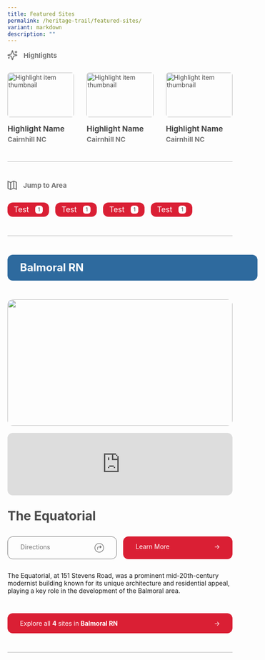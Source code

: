 ```yaml
---
title: Featured Sites
permalink: /heritage-trail/featured-sites/
variant: markdown
description: ""
---
```

<div class="content-container">
  <div class="highlights-section">
    <div class="section-header-wrapper">
      <svg viewBox="0 0 22 22" xmlns="http://www.w3.org/2000/svg" id="highlights-icon">
        <defs>
          <style>
            .cls-1 {
              fill: none;
              stroke: #767676;
              stroke-linecap: round;
              stroke-linejoin: round;
              stroke-width: 2px;
            }
          </style>
        </defs>
        <g id="Layer_1-2">
          <path d="m8.94,14.5c-.18-.7-.73-1.26-1.44-1.44l-6.14-1.58c-.27-.08-.42-.35-.34-.62.05-.17.18-.3.34-.34l6.14-1.58c.7-.18,1.25-.73,1.44-1.44l1.58-6.14c.07-.27.35-.42.62-.35.17.05.3.18.35.35l1.58,6.14c.18.7.73,1.26,1.44,1.44l6.14,1.58c.27.07.42.35.35.61-.05.17-.18.3-.35.35l-6.14,1.58c-.7.18-1.26.73-1.44,1.44l-1.58,6.14c-.07.27-.35.42-.62.35-.17-.05-.3-.18-.35-.35l-1.58-6.14Z" class="cls-1"></path>
          <path d="m19,2v4" class="cls-1"></path>
          <path d="m21,4h-4" class="cls-1"></path>
          <path d="m3,16v2" class="cls-1"></path>
          <path d="m4,17H2" class="cls-1"></path>
        </g>
      </svg>
      <div class="section-header">Highlights</div>
    </div>
    <div class="featured-grid w-dyn-items" role="list">
      <div role="listitem">
        <a class="highlights-item w-inline-block" href="#"><img class="highlights-image w-dyn-bind-empty" alt="Highlight item thumbnail" loading="lazy" src="images/Placeholder.svg">
          <div class="highlight-info">
            <p class="highlight-name">Highlight Name</p>
            <p class="highlight-subheader">Cairnhill NC</p>
          </div>
        </a>
      </div>
      <div role="listitem">
        <a class="highlights-item w-inline-block" href="#"><img class="highlights-image w-dyn-bind-empty" alt="Highlight item thumbnail" loading="lazy" src="images/Placeholder.svg">
          <div class="highlight-info">
            <p class="highlight-name">Highlight Name</p>
            <p class="highlight-subheader">Cairnhill NC</p>
          </div>
        </a>
      </div>
      <div role="listitem">
        <a class="highlights-item w-inline-block" href="#"><img class="highlights-image" alt="Highlight item thumbnail" loading="lazy" src="images/Placeholder.svg">
          <div class="highlight-info">
            <p class="highlight-name">Highlight Name</p>
            <p class="highlight-subheader">Cairnhill NC</p>
          </div>
        </a>
      </div>
    </div>
  </div>
  <div class="separator"></div>
  <div class="area-section">
    <div class="section-header-wrapper">
      <svg xmlns="http://www.w3.org/2000/svg" fill="none" viewBox="0 0 768 768" height="768" width="768" id="area-icon">
        <path fill="#767676" d="M469.333 103.111L469.333 593.778L298.666 664.889L298.666 174.222L469.333 103.111ZM554.667 103.111L682.667 156.444L682.667 647.111L554.667 593.778L554.667 103.111ZM213.333 174.222L213.333 664.889L85.333 611.556L85.3329 120.889L213.333 174.222ZM768 192L768 106.667L512 -4.47605e-05L256 106.667L-6.71407e-05 0L-5.96806e-05 85.333L8.19194 88.746L-5.93823e-05 88.746L-9.32512e-06 661.333L256 768L512 661.333L768 768L768 192Z"></path>
      </svg>
      <div class="section-header">Jump to Area</div>
    </div>
    <div class="area-wrapper" role="list">
      <div role="listitem">
        <a class="area-badge" data-src="" href="#">
          <p class="area-badge-name">Test</p>
          <div class="area-count">1</div>
        </a>
      </div>
      <div role="listitem">
        <a class="area-badge" data-src="" href="#">
          <p class="area-badge-name">Test</p>
          <div class="area-count">1</div>
        </a>
      </div>
      <div role="listitem">
        <a class="area-badge" data-src="" href="#">
          <p class="area-badge-name">Test</p>
          <div class="area-count">1</div>
        </a>
      </div>
      <div role="listitem">
        <a class="area-badge" data-src="" href="#">
          <p class="area-badge-name">Test</p>
          <div class="area-count">1</div>
        </a>
      </div>
    </div>
  </div>
  <div class="separator"></div>
  <div role="list">
    <div role="listitem">
      <div class="area-item">
        <a class="area-heading" id="balmoral-rn-area" href="/areas/balmoral-rn">Balmoral RN
        </a>
        <div id="balmoral-rn">
          <div class="site-item" role="listitem">
            <div class="site-media">
              <img class="site-image" alt="" id="w-node-_3c0fa71b-88be-fe7a-c325-ee6884323324-b6b59d4f" loading="lazy" src="images/Placeholder.svg">
              <div>
                <iframe class="site-map" src="https://www.google.com/maps/embed?pb=!1m18!1m12!1m3!1d3988.7696814140313!2d103.8407900123727!3d1.3136617986683534!2m3!1f0!2f0!3f0!3m2!1i1024!2i768!4f13.1!3m3!1m2!1s0x31da19f9a8217797%3A0x5155039453d4ccf7!2s151%20Stevens%20Rd%2C%20Singapore%20257872!5e0!3m2!1sen!2sjp!4v1729889817627!5m2!1sen!2sjp" loading="lazy" allowfullscreen="" style="border: 0" height="100%" width="100%" data-src="https://www.google.com/maps/embed?pb=!1m18!1m12!1m3!1d3988.7696814140313!2d103.8407900123727!3d1.3136617986683534!2m3!1f0!2f0!3f0!3m2!1i1024!2i768!4f13.1!3m3!1m2!1s0x31da19f9a8217797%3A0x5155039453d4ccf7!2s151%20Stevens%20Rd%2C%20Singapore%20257872!5e0!3m2!1sen!2sjp!4v1729889817627!5m2!1sen!2sjp"></iframe>
              </div>
            </div>
            <a href="#" class="site-name">The Equatorial</a>
            <div class="site-buttons">
              <a class="site-button directions" href="https://maps.app.goo.gl/NtRpReN9w6doN3pb8"><div>Directions</div>
                <svg class="directions-icon" xmlns="http://www.w3.org/2000/svg" fill="none" viewBox="0 0 655 655" height="655" width="655">
                  <path fill="#767676" d="M327.625 655C282.801 655 240.587 646.405 200.984 629.215C161.599 612.242 126.784 588.742 96.538 558.714C66.5097 528.468 42.9005 493.652 25.7104 454.267C8.73785 414.665 0.251587 372.451 0.251587 327.626C0.251587 282.801 8.73785 240.696 25.7104 201.312C42.9005 161.709 66.5097 126.894 96.538 96.8652C126.566 66.6193 161.273 43.0101 200.658 26.0376C240.26 8.84749 282.474 0.252441 327.299 0.252441C372.124 0.252441 414.338 8.84749 453.94 26.0376C493.543 43.0101 528.358 66.6193 558.386 96.8652C588.415 126.894 612.024 161.709 629.214 201.312C646.404 240.696 654.999 282.801 654.999 327.626C654.999 372.451 646.404 414.665 629.214 454.267C612.024 493.652 588.415 528.468 558.386 558.714C528.358 588.742 493.543 612.242 453.94 629.215C414.555 646.405 372.45 655 327.625 655ZM327.625 612.895C367.01 612.895 403.893 605.497 438.273 590.7C472.871 575.904 503.226 555.45 529.337 529.338C555.666 503.227 576.12 472.981 590.699 438.6C605.496 404.003 612.894 367.011 612.894 327.626C612.894 288.241 605.496 251.359 590.699 216.978C575.903 182.381 555.449 152.026 529.337 125.914C503.226 99.5852 472.871 79.1311 438.273 64.5522C403.893 49.7556 366.902 42.3573 327.299 42.3573C287.914 42.3573 250.923 49.7556 216.325 64.5522C181.945 79.1311 151.699 99.5852 125.587 125.914C99.6931 152.026 79.3479 182.381 64.5513 216.978C49.9724 251.359 42.6829 288.241 42.6829 327.626C42.6829 367.011 49.9724 404.003 64.5513 438.6C79.3479 472.981 99.8019 503.227 125.914 529.338C152.025 555.45 182.271 575.904 216.651 590.7C251.031 605.497 288.023 612.895 327.625 612.895ZM189.887 437.295V334.481C189.887 304.67 196.959 282.693 211.102 268.549C225.464 254.187 247.441 247.007 277.034 247.007H370.383V194.784C370.383 188.691 372.233 183.904 375.932 180.422C379.849 176.941 384.527 175.091 389.967 174.874C395.407 174.656 400.629 176.723 405.634 181.075L481.684 246.028C489.735 252.773 493.76 259.845 493.76 267.243C493.76 274.424 489.735 281.387 481.684 288.132L405.634 352.759C398.235 359.069 390.511 360.701 382.46 357.655C374.409 354.608 370.383 348.515 370.383 339.376V286.827L277.687 287.153C260.932 287.153 248.747 290.961 241.131 298.577C233.515 306.193 229.707 318.705 229.707 336.112V437.295C229.707 444.258 227.966 449.807 224.485 453.941C221.003 457.858 216.107 459.925 209.797 460.142C203.487 459.925 198.591 457.858 195.109 453.941C191.628 449.807 189.887 444.258 189.887 437.295Z"></path>
                </svg> </a><a class="site-button" href="/heritage-sites/the-equatorial"><div>Learn More</div>
                <div>→</div></a>
            </div>
            <p class="site-description">
              The Equatorial, at 151 Stevens Road, was a prominent
              mid-20th-century modernist building known for its unique
              architecture and residential appeal, playing a key role in the
              development of the Balmoral area.
            </p>
          </div>
        </div>
        <a class="site-button area-button" href="/areas/balmoral-rn">
          <div>
            Explore all <strong>4</strong> sites in <strong>Balmoral RN</strong>
          </div>
          <div>→</div>
        </a>
      </div>
    </div>
  </div>
</div>

<style>
  /* Base Layout */
  .content-container {
    display: flex;
    flex: 1;
    flex-flow: column;
    grid-column-gap: 42px;
    grid-row-gap: 42px;
  }

  /* Common Section Styles */
  .section-header-wrapper {
    display: flex;
    align-items: center;
    grid-column-gap: 14px;
    grid-row-gap: 14px;
  }

  .section-header {
    color: #767676;
    font-size: 15px;
    font-weight: 700;
    line-height: 15px;
  }

  .highlights-section,
  .area-section {
    display: flex;
    flex-flow: column;
    grid-column-gap: 28px;
    grid-row-gap: 28px;
  }

  /* Icons */
  #highlights-icon {
    width: 22px;
    height: 22px;
  }

  #area-icon,
  .icon,
  .directions-icon {
    width: 21px;
    height: 21px;
  }

  /* Highlights Section */
  .featured-grid {
    display: grid;
    grid-template-columns: 1fr 1fr 1fr;
    grid-auto-columns: 1fr;
    grid-template-rows: auto;
    grid-column-gap: 28px;
    grid-row-gap: 28px;
  }

  .highlights-item {
    display: flex;
    flex-flow: column;
    grid-column-gap: 14px;
    grid-row-gap: 14px;
    color: #484848 !important;
    text-decoration: none !important;
    transition: opacity 0.2s;
    margin: 0 !important;
  }

  .highlights-item:hover {
    opacity: 0.8;
  }

  .highlights-image {
    width: 100%;
    aspect-ratio: 3 / 2;
    object-fit: cover;
    border-radius: 6px;
  }

  .highlight-info {
    display: flex;
    flex-flow: column;
    grid-column-gap: 4px;
    grid-row-gap: 4px;
    margin: 0 !important;
  }

  .highlight-name {
    font-size: 17px;
    font-weight: 700;
    line-height: 24px !important;
    margin: 0 !important;
  }

  .highlight-subheader {
    color: #767676;
    font-size: 15px;
    font-weight: 700;
    line-height: 15px !important;
    margin: 0 !important;
  }

  /* Area Section */
  .area-wrapper {
    display: flex;
    flex-direction: row;
    flex-wrap: wrap;
    grid-column-gap: 14px;
    grid-row-gap: 14px;
    width: 100% !important;
  }

  .area-badge {
    grid-column-gap: 14px;
    grid-row-gap: 14px;
    color: #fff !important;
    cursor: pointer;
    background-color: #da1f34;
    border-radius: 12px;
    justify-content: space-between;
    align-items: center !important;
    padding: 7px 14px;
    font-size: 17px;
    line-height: 24px !important;
    text-decoration: none;
    transition: opacity 0.2s;
    display: flex;
    position: relative;
    text-decoration: none !important;
    margin: 0 !important;
  }

  .area-badge:hover {
    opacity: 0.8;
  }

  .area-badge-name {
    line-height: 0;
    margin: 0 !important;
  }

  .area-count {
    display: flex;
    justify-content: center;
    align-items: center;
    background-color: #fff;
    border-radius: 6px;
    color: #484848;
    font-size: 12px;
    line-height: 12px;
    padding: 3px 6px;
    height: 100%;
  }

  .area-heading {
    display: flex;
    width: 100%;
    padding: 14px 28px;
    background-color: #2e6a9e;
    border-radius: 12px;
    color: #fff !important;
    font-size: 24px;
    font-weight: 700;
    line-height: 30px;
    text-decoration: none !important;
    transition: opacity 0.2s;
    cursor: pointer;
    margin: 0 !important;
  }

  .area-heading:hover {
    opacity: 0.8;
  }

  .area-item {
    display: flex;
    flex-flow: column;
    grid-column-gap: 42px;
    grid-row-gap: 42px;
    border-bottom: 1px solid rgba(118, 118, 118, 0.5);
    padding-bottom: 42px;
  }

  .area-list {
    display: flex;
    flex-flow: column;
    grid-column-gap: 42px;
    grid-row-gap: 42px;
  }

  /* Site Components */
  .site-item {
    display: flex;
    flex-flow: column;
    grid-column-gap: 28px;
    grid-row-gap: 28px;
  }

  .site-item.area-view {
    border-bottom: 1px solid rgba(118, 118, 118, 0.5);
    padding-bottom: 42px;
  }

  .site-media {
    display: flex;
    flex-flow: column;
    grid-column-gap: 16px;
    grid-row-gap: 16px;
    justify-content: center;
  }

  .site-image {
    width: 100%;
    aspect-ratio: 16 / 9;
    object-fit: cover;
    border-radius: 12px !important;
  }

  .site-map {
    height: 140px;
    border-radius: 12px;
    overflow: hidden;
  }

  .site-name {
    margin: 0 !important;
    font-size: 28px;
    font-weight: 700;
    line-height: 36px;
    text-decoration: none !important;
    color: #484848 !important;
  }

  .site-link {
    color: #484848;
    text-decoration: none;
  }

  .site-buttons {
    display: grid;
    grid-template-columns: 1fr 1fr;
    grid-template-rows: auto;
    grid-column-gap: 14px;
    grid-row-gap: 14px;
  }

  .site-button {
    display: flex;
    padding: 14px 28px;
    border-radius: 12px;
    text-decoration: none !important;
    transition: opacity 0.2s;
    cursor: pointer;
    justify-content: space-between;
    background-color: #da1f34;
    color: #fff !important;
    position: relative;
    margin: 0 !important;
  }

  .site-button:hover {
    opacity: 0.8;
  }

  .site-button.directions {
    display: flex;
    justify-content: space-between;
    color: #767676 !important;
    background-color: transparent;
    border: 1px solid #767676;
  }

  .site-description {
    margin: 0 !important;
  }

  .area-button {
    display: flex;
    color: #fff !important;
  }

  .area-button strong {
    color: #fff !important;
  }

  /* Utilities */
  .separator {
    height: 1px;
    background-color: #767676;
    opacity: 0.5;
  }

  .arrow {
    position: absolute;
    right: 28px;
  }

  /* Media Queries */
  @media (max-width: 768px) {
    .featured-grid {
      grid-template-columns: 1fr 1fr;
    }
  }

  @media (max-width: 480px) {
    .featured-grid {
      grid-template-columns: 1fr;
    }

    .site-buttons {
      display: flex;
      flex-flow: column;
    }
  }
</style>
